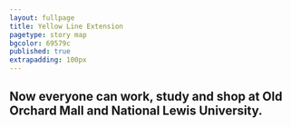 ```yaml
---
layout: fullpage
title: Yellow Line Extension
pagetype: story map
bgcolor: 69579c
published: true
extrapadding: 100px
---
```


## Now everyone can work, study and shop at **Old Orchard Mall** and **National Lewis University**.